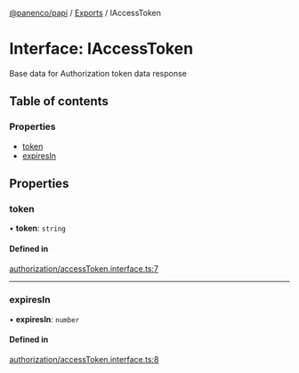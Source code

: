 [@panenco/papi](../README.md) / [Exports](../modules.md) / IAccessToken

# Interface: IAccessToken

Base data for Authorization token data response

## Table of contents

### Properties

- [token](IAccessToken.md#token)
- [expiresIn](IAccessToken.md#expiresin)

## Properties

### token

• **token**: `string`

#### Defined in

[authorization/accessToken.interface.ts:7](https://github.com/Panenco/papi/blob/87ffd59/src/authorization/accessToken.interface.ts#L7)

___

### expiresIn

• **expiresIn**: `number`

#### Defined in

[authorization/accessToken.interface.ts:8](https://github.com/Panenco/papi/blob/87ffd59/src/authorization/accessToken.interface.ts#L8)
